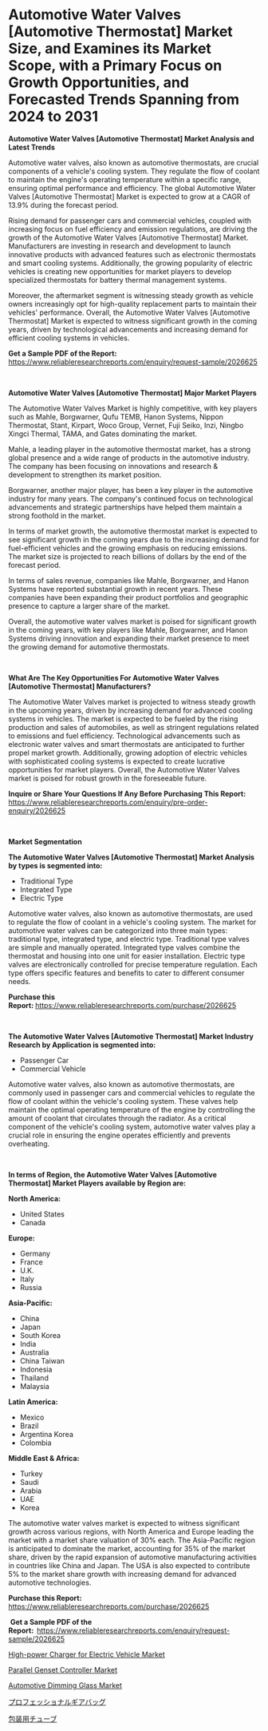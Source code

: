 <p><h1>Automotive Water Valves [Automotive Thermostat] Market Size, and Examines its Market Scope, with a Primary Focus on Growth Opportunities, and Forecasted Trends Spanning from 2024 to 2031</h1></p><p><strong>Automotive Water Valves [Automotive Thermostat] Market Analysis and Latest Trends</strong></p>
<p><p>Automotive water valves, also known as automotive thermostats, are crucial components of a vehicle's cooling system. They regulate the flow of coolant to maintain the engine's operating temperature within a specific range, ensuring optimal performance and efficiency. The global Automotive Water Valves [Automotive Thermostat] Market is expected to grow at a CAGR of 13.9% during the forecast period.</p><p>Rising demand for passenger cars and commercial vehicles, coupled with increasing focus on fuel efficiency and emission regulations, are driving the growth of the Automotive Water Valves [Automotive Thermostat] Market. Manufacturers are investing in research and development to launch innovative products with advanced features such as electronic thermostats and smart cooling systems. Additionally, the growing popularity of electric vehicles is creating new opportunities for market players to develop specialized thermostats for battery thermal management systems.</p><p>Moreover, the aftermarket segment is witnessing steady growth as vehicle owners increasingly opt for high-quality replacement parts to maintain their vehicles' performance. Overall, the Automotive Water Valves [Automotive Thermostat] Market is expected to witness significant growth in the coming years, driven by technological advancements and increasing demand for efficient cooling systems in vehicles.</p></p>
<p><strong>Get a Sample PDF of the Report:&nbsp;</strong> <a href="https://www.reliableresearchreports.com/enquiry/request-sample/2026625">https://www.reliableresearchreports.com/enquiry/request-sample/2026625</a></p>
<p>&nbsp;</p>
<p><strong>Automotive Water Valves [Automotive Thermostat] Major Market Players</strong></p>
<p><p>The Automotive Water Valves  Market is highly competitive, with key players such as Mahle, Borgwarner, Qufu TEMB, Hanon Systems, Nippon Thermostat, Stant, Kirpart, Woco Group, Vernet, Fuji Seiko, Inzi, Ningbo Xingci Thermal, TAMA, and Gates dominating the market. </p><p>Mahle, a leading player in the automotive thermostat market, has a strong global presence and a wide range of products in the automotive industry. The company has been focusing on innovations and research & development to strengthen its market position.</p><p>Borgwarner, another major player, has been a key player in the automotive industry for many years. The company's continued focus on technological advancements and strategic partnerships have helped them maintain a strong foothold in the market.</p><p>In terms of market growth, the automotive thermostat market is expected to see significant growth in the coming years due to the increasing demand for fuel-efficient vehicles and the growing emphasis on reducing emissions. The market size is projected to reach billions of dollars by the end of the forecast period.</p><p>In terms of sales revenue, companies like Mahle, Borgwarner, and Hanon Systems have reported substantial growth in recent years. These companies have been expanding their product portfolios and geographic presence to capture a larger share of the market.</p><p>Overall, the automotive water valves market is poised for significant growth in the coming years, with key players like Mahle, Borgwarner, and Hanon Systems driving innovation and expanding their market presence to meet the growing demand for automotive thermostats.</p></p>
<p>&nbsp;</p>
<p><strong>What Are The Key Opportunities For Automotive Water Valves [Automotive Thermostat] Manufacturers?</strong></p>
<p><p>The Automotive Water Valves market is projected to witness steady growth in the upcoming years, driven by increasing demand for advanced cooling systems in vehicles. The market is expected to be fueled by the rising production and sales of automobiles, as well as stringent regulations related to emissions and fuel efficiency. Technological advancements such as electronic water valves and smart thermostats are anticipated to further propel market growth. Additionally, growing adoption of electric vehicles with sophisticated cooling systems is expected to create lucrative opportunities for market players. Overall, the Automotive Water Valves market is poised for robust growth in the foreseeable future.</p></p>
<p><strong>Inquire or Share Your Questions If Any Before Purchasing This Report:</strong> <a href="https://www.reliableresearchreports.com/enquiry/pre-order-enquiry/2026625">https://www.reliableresearchreports.com/enquiry/pre-order-enquiry/2026625</a></p>
<p>&nbsp;</p>
<p><strong>Market Segmentation</strong></p>
<p><strong>The Automotive Water Valves [Automotive Thermostat] Market Analysis by types is segmented into:</strong></p>
<p><ul><li>Traditional Type</li><li>Integrated Type</li><li>Electric Type</li></ul></p>
<p><p>Automotive water valves, also known as automotive thermostats, are used to regulate the flow of coolant in a vehicle's cooling system. The market for automotive water valves can be categorized into three main types: traditional type, integrated type, and electric type. Traditional type valves are simple and manually operated. Integrated type valves combine the thermostat and housing into one unit for easier installation. Electric type valves are electronically controlled for precise temperature regulation. Each type offers specific features and benefits to cater to different consumer needs.</p></p>
<p><strong>Purchase this Report:&nbsp;</strong><a href="https://www.reliableresearchreports.com/purchase/2026625">https://www.reliableresearchreports.com/purchase/2026625</a></p>
<p>&nbsp;</p>
<p><strong>The Automotive Water Valves [Automotive Thermostat] Market Industry Research by Application is segmented into:</strong></p>
<p><ul><li>Passenger Car</li><li>Commercial Vehicle</li></ul></p>
<p><p>Automotive water valves, also known as automotive thermostats, are commonly used in passenger cars and commercial vehicles to regulate the flow of coolant within the vehicle's cooling system. These valves help maintain the optimal operating temperature of the engine by controlling the amount of coolant that circulates through the radiator. As a critical component of the vehicle's cooling system, automotive water valves play a crucial role in ensuring the engine operates efficiently and prevents overheating.</p></p>
<p>&nbsp;</p>
<p><strong>In terms of Region, the Automotive Water Valves [Automotive Thermostat] Market Players available by Region are:</strong></p>
<p>
    <p> <strong> North America: </strong>
        <ul>
            <li>United States</li>
            <li>Canada</li>
        </ul>
        </p> 
    <p> <strong> Europe: </strong>
        <ul>
            <li>Germany</li>
            <li>France</li>
            <li>U.K.</li>
            <li>Italy</li>
            <li>Russia</li>
        </ul>
        </p> 
    <p> <strong> Asia-Pacific: </strong>
        <ul>
            <li>China</li>
            <li>Japan</li>
            <li>South Korea</li>
            <li>India</li>
            <li>Australia</li>
            <li>China Taiwan</li>
            <li>Indonesia</li>
            <li>Thailand</li>
            <li>Malaysia</li>
        </ul>
        </p> 
    <p> <strong> Latin America: </strong>
        <ul>
            <li>Mexico</li>
            <li>Brazil</li>
            <li>Argentina Korea</li>
            <li>Colombia</li>
        </ul>
        </p> 
    <p> <strong> Middle East & Africa: </strong>
        <ul>
            <li>Turkey</li>
            <li>Saudi</li>
            <li>Arabia</li>
            <li>UAE</li>
            <li>Korea</li>
        </ul>
    </p>
    </p>
<p><p>The automotive water valves market is expected to witness significant growth across various regions, with North America and Europe leading the market with a market share valuation of 30% each. The Asia-Pacific region is anticipated to dominate the market, accounting for 35% of the market share, driven by the rapid expansion of automotive manufacturing activities in countries like China and Japan. The USA is also expected to contribute 5% to the market share growth with increasing demand for advanced automotive technologies.</p></p>
<p><strong>Purchase this Report: </strong><a href="https://www.reliableresearchreports.com/purchase/2026625">https://www.reliableresearchreports.com/purchase/2026625</a></p>
<p>&nbsp;<strong>Get a Sample PDF of the Report:&nbsp;&nbsp;</strong><a href="https://www.reliableresearchreports.com/enquiry/request-sample/2026625">https://www.reliableresearchreports.com/enquiry/request-sample/2026625</a></p>
<p><strong></strong></p>
<p><p><a href="https://issuu.com/reportprime-2/docs/high-power-charger-for-electric-vehicle-market-siz">High-power Charger for Electric Vehicle Market</a></p><p><a href="https://view.publitas.com/reportprime-1/parallel-genset-controller-market-research-report-unlocks-analysis-on-the-market-financial-status-market-size-and-market-revenue-upto-2031/">Parallel Genset Controller Market</a></p><p><a href="https://github.com/fiixsa/Market-Research-Report-List-1/blob/main/automotive-dimming-glass-market.md">Automotive Dimming Glass Market</a></p><p><a href="https://github.com/xemfu2379520/Market-Research-Report-List-1/blob/main/7280418186973.md">プロフェッショナルギアバッグ</a></p><p><a href="https://github.com/bucuel854722/Market-Research-Report-List-1/blob/main/5271566186974.md">包装用チューブ</a></p></p>